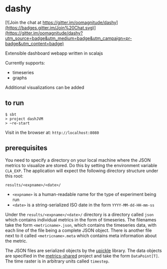 # dashy

[![Join the chat at https://gitter.im/oomagnitude/dashy](https://badges.gitter.im/Join%20Chat.svg)](https://gitter.im/oomagnitude/dashy?utm_source=badge&utm_medium=badge&utm_campaign=pr-badge&utm_content=badge)

Extensible dashboard webapp written in scalajs

Currently supports:
- timeseries
- graphs

Additional visualizations can be added

## to run

```
$ sbt
> project dashJVM
> ~re-start
```

Visit in the browser at: `http://localhost:8080`


## prerequisites

You need to specify a directory on your local machine where the JSON metrics to visualize are stored. Do this
by setting the environment variable `CLA_EXP`. The application will expect the following directory structure
under this root:

```
results/<expname>/<date>/
```

- `<expname>` is a human-readable name for the type of experiment being run
- `<date>` is a string-serialized ISO date in the form `YYYY-MM-dd-HH-mm-ss`

Under the `results/<expname>/<date>/` directory is a directory called `json` which contains individual metrics
in the form of timeseries. The filenames take the form `<metricname>.json`, which contains the timeseries data,
with each line of the file being a complete JSON object. There is another file next to it called `<metricname>.meta`
which contains meta information about the metric. 

The JSON files are serialized objects by the [µpickle](https://github.com/lihaoyi/upickle) library. The data 
objects are specified in the [metrics-shared](https://github.com/oomagnitude/metrics-shared)
project and take the form `DataPoint[T]`. The time raster is in arbitrary units called `timestep`. 



